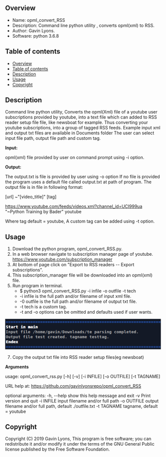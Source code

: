 Overview
--------------------------------------------
* Name: opml_convert_RSS
* Description: Command line python utility , converts opml(xml) to RSS.
* Author: Gavin Lyons.
* Software: python 3.6.8

Table of contents
---------------------------

  * [Overview](#overview)
  * [Table of contents](#table-of-contents)
  * [Description](#Description)
  * [Usage](#usage)
  * [Copyright](#copyright)
  
Description
---------

Command line python utility, 
Converts the opml(Xml) file of a youtube user subscriptions provided by youtube, 
into a text file which can added to RSS reader setup file
file, like newsboat for example. Thus converting your youtube subscriptions,
into a group of tagged RSS feeds. 
Example input xml and output txt files are available in Documents folder
The user can select input file path, output file path and custom tag.

**Input:**

opml(xml) file provided by user on command prompt using -i option.

**Output:**

The output.txt is file is provided by user using -o option 
If no file is provided the program uses a default file called output.txt at path of
program. The output file is in file in following format:

[url] ~"[video_title]" [tag]

https://www.youtube.com/feeds/videos.xml?channel_id=UCI999ua  "~Python Training by Bader"  youtube

Where tag default = youtube, A custom tag can be added using -t option.

Usage
--------

1. Download the python program, opml_convert_RSS.py.
2. In a web browser navigate to subscription manager page of youtube.
https://www.youtube.com/subscription_manager
3. At bottom of page click on "Export to RSS readers -- Export subscriptions".
4. This subscription_manager file will be downloaded into an opml(xml) file.
5. Run program in terminal. 
	* $ python3 opml_convert_RSS.py -i infile -o outfile -t tech
	* -i infile is the full path and/or filename of input xml file.
	* -0 outfile is the full path and/or filename of output txt file.
	* -t tech is a custom tag.
	* -t and -o options can be omitted and defaults used if user wants.
	
![SS](https://raw.githubusercontent.com/gavinlyonsrepo/opml_convert_RSS/master/screenshots/opml.png)

7. Copy the output txt file into RSS reader setup files(eg newsboat)
 
 
**Arguments**

usage: opml_convert_rss.py [-h] [-v] [-i INFILE] [-o OUTFILE] [-t TAGNAME]

URL help at: https://github.com/gavinlyonsrepo/opml_convert_RSS

optional arguments:
  -h, --help  show this help message and exit
  -v          Print version and quit
  -i INFILE   input filename and/or full path
  -o OUTFILE  output filename and/or full path, default ./outfile.txt
  -t TAGNAME  tagname, default = youtube


Copyright
-------------------

Copyright (C) 2019 Gavin Lyons, This program is free software; 
you can redistribute it and/or modify it under the terms of the 
GNU General Public license published by the Free Software Foundation.
